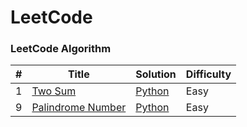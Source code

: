# LeetCode

### LeetCode Algorithm

| #   | Title                                                                 | Solution                                               | Difficulty |
| --- | --------------------------------------------------------------------- | ------------------------------------------------------ | ---------- |
| 1   | [Two Sum](https://leetcode.com/problems/two-sum/)                     | [Python](./Algorithms/TwoSum/001_Two_Sum.py)           | Easy       |
| 9   | [Palindrome Number](https://leetcode.com/problems/palindrome-number/) | [Python](./Algorithms/PalindromeNumber/009_Palindrome_Number.py) | Easy       |
